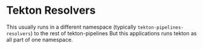 # Tekton Resolvers

This usually runs in a different namespace (typically `tekton-pipelines-resolvers`) to the rest of tekton-pipelines
But this applications runs tekton as all part of one namespace.
